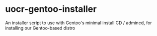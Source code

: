 # uocr-gentoo-installer
An installer script to use with Gentoo's minimal install CD / admincd, for installing our Gentoo-based distro
